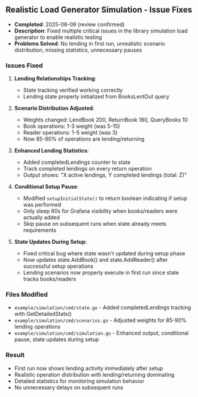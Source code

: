 ## Realistic Load Generator Simulation - Issue Fixes
- **Completed**: 2025-08-09 (review confirmed)
- **Description**: Fixed multiple critical issues in the library simulation load generator to enable realistic testing
- **Problems Solved**: No lending in first run, unrealistic scenario distribution, missing statistics, unnecessary pauses

### Issues Fixed
1. **Lending Relationships Tracking**: 
   - State tracking verified working correctly
   - Lending state properly initialized from BooksLentOut query
   
2. **Scenario Distribution Adjusted**:
   - Weights changed: LendBook 200, ReturnBook 180, QueryBooks 10
   - Book operations: 1-3 weight (was 5-15)
   - Reader operations: 1-5 weight (was 3)
   - Now 85-90% of operations are lending/returning
   
3. **Enhanced Lending Statistics**:
   - Added completedLendings counter to state
   - Track completed lendings on every return operation
   - Output shows: "X active lendings, Y completed lendings (total: Z)"

4. **Conditional Setup Pause**:
   - Modified `setupInitialState()` to return boolean indicating if setup was performed
   - Only sleep 60s for Grafana visibility when books/readers were actually added
   - Skip pause on subsequent runs when state already meets requirements

5. **State Updates During Setup**:
   - Fixed critical bug where state wasn't updated during setup phase
   - Now updates state.AddBook() and state.AddReader() after successful setup operations
   - Lending scenarios now properly execute in first run since state tracks books/readers

### Files Modified
- `example/simulation/cmd/state.go` - Added completedLendings tracking with GetDetailedStats()
- `example/simulation/cmd/scenarios.go` - Adjusted weights for 85-90% lending operations
- `example/simulation/cmd/simulation.go` - Enhanced output, conditional pause, state updates during setup

### Result
- First run now shows lending activity immediately after setup
- Realistic operation distribution with lending/returning dominating
- Detailed statistics for monitoring simulation behavior
- No unnecessary delays on subsequent runs
